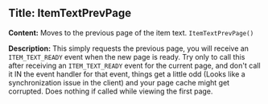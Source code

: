 ## Title: ItemTextPrevPage

**Content:**
Moves to the previous page of the item text.
`ItemTextPrevPage()`

**Description:**
This simply requests the previous page, you will receive an `ITEM_TEXT_READY` event when the new page is ready.
Try only to call this after receiving an `ITEM_TEXT_READY` event for the current page, and don't call it IN the event handler for that event, things get a little odd (Looks like a synchronization issue in the client) and your page cache might get corrupted.
Does nothing if called while viewing the first page.